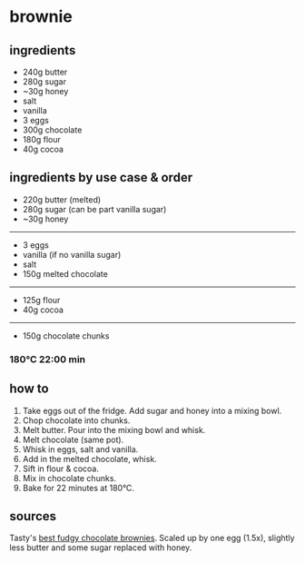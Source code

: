 # brownie

## ingredients

- 240g butter
- 280g sugar
- ~30g honey
- salt
- vanilla
- 3 eggs
- 300g chocolate
- 180g flour
- 40g cocoa

## ingredients by use case & order

- 220g butter (melted)
- 280g sugar (can be part vanilla sugar)
- ~30g honey
---
- 3 eggs
- vanilla (if no vanilla sugar)
- salt
- 150g melted chocolate
---
- 125g flour
- 40g cocoa
--- 
- 150g chocolate chunks

### 180°C 22:00 min

## how to

1. Take eggs out of the fridge. Add sugar and honey into a mixing bowl.
2. Chop chocolate into chunks.
3. Melt butter. Pour into the mixing bowl and whisk.
4. Melt chocolate (same pot).
5. Whisk in eggs, salt and vanilla.
6. Add in the melted chocolate, whisk.
7. Sift in flour & cocoa.
8. Mix in chocolate chunks.
9. Bake for 22 minutes at 180°C.

## sources

Tasty's [best fudgy chocolate brownies](https://www.youtube.com/watch?v=lIb_741_dIw). Scaled up by one egg (1.5x), slightly less butter and some sugar replaced with honey.
